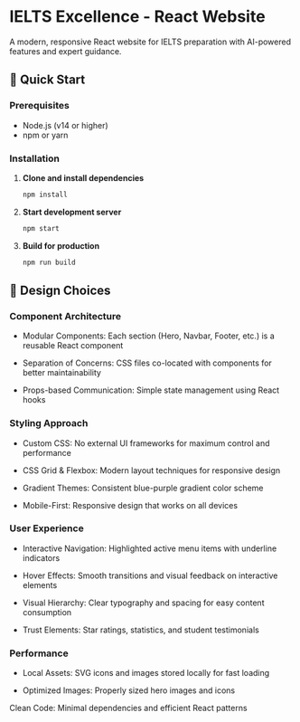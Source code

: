 # IELTS Excellence - React Website

A modern, responsive React website for IELTS preparation with AI-powered features and expert guidance.

## 🚀 Quick Start

### Prerequisites
- Node.js (v14 or higher)
- npm or yarn

### Installation

1. **Clone and install dependencies**
   ```bash
   npm install
2. **Start development server**
   ```bash
   npm start
3. **Build for production**
   ```bash
   npm run build

## 🎯 Design Choices

### Component Architecture
- Modular Components: Each section (Hero, Navbar, Footer, etc.) is a reusable React component

- Separation of Concerns: CSS files co-located with components for better maintainability

- Props-based Communication: Simple state management using React hooks

### Styling Approach
- Custom CSS: No external UI frameworks for maximum control and performance

- CSS Grid & Flexbox: Modern layout techniques for responsive design

- Gradient Themes: Consistent blue-purple gradient color scheme

- Mobile-First: Responsive design that works on all devices

### User Experience
- Interactive Navigation: Highlighted active menu items with underline indicators

- Hover Effects: Smooth transitions and visual feedback on interactive elements

- Visual Hierarchy: Clear typography and spacing for easy content consumption

- Trust Elements: Star ratings, statistics, and student testimonials

### Performance
- Local Assets: SVG icons and images stored locally for fast loading

- Optimized Images: Properly sized hero images and icons

Clean Code: Minimal dependencies and efficient React patterns

